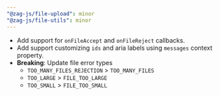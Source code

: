 ```yaml
---
"@zag-js/file-upload": minor
"@zag-js/file-utils": minor
---
```


- Add support for `onFileAccept` and `onFileReject` callbacks.
- Add support customizing `ids` and aria labels using `messages` context property.
- **Breaking**: Update file error types
  - `TOO_MANY_FILES_REJECTION` > `TOO_MANY_FILES`
  - `TOO_LARGE` > `FILE_TOO_LARGE`
  - `TOO_SMALL` > `FILE_TOO_SMALL`
